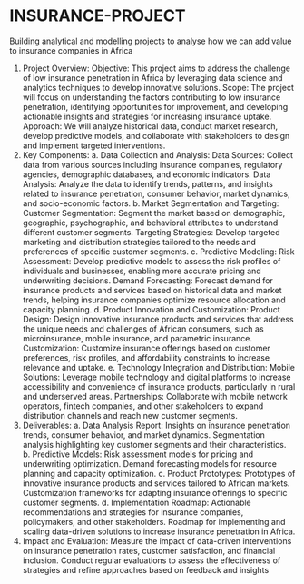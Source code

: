 # INSURANCE-PROJECT
Building analytical and modelling projects to analyse how we can add value to insurance companies in Africa
1. Project Overview:
Objective: This project aims to address the challenge of low insurance penetration in Africa by leveraging data science and analytics techniques to develop innovative solutions.
Scope: The project will focus on understanding the factors contributing to low insurance penetration, identifying opportunities for improvement, and developing actionable insights and strategies for increasing insurance uptake.
Approach: We will analyze historical data, conduct market research, develop predictive models, and collaborate with stakeholders to design and implement targeted interventions.
2. Key Components:
a. Data Collection and Analysis:
Data Sources: Collect data from various sources including insurance companies, regulatory agencies, demographic databases, and economic indicators.
Data Analysis: Analyze the data to identify trends, patterns, and insights related to insurance penetration, consumer behavior, market dynamics, and socio-economic factors.
b. Market Segmentation and Targeting:
Customer Segmentation: Segment the market based on demographic, geographic, psychographic, and behavioral attributes to understand different customer segments.
Targeting Strategies: Develop targeted marketing and distribution strategies tailored to the needs and preferences of specific customer segments.
c. Predictive Modeling:
Risk Assessment: Develop predictive models to assess the risk profiles of individuals and businesses, enabling more accurate pricing and underwriting decisions.
Demand Forecasting: Forecast demand for insurance products and services based on historical data and market trends, helping insurance companies optimize resource allocation and capacity planning.
d. Product Innovation and Customization:
Product Design: Design innovative insurance products and services that address the unique needs and challenges of African consumers, such as microinsurance, mobile insurance, and parametric insurance.
Customization: Customize insurance offerings based on customer preferences, risk profiles, and affordability constraints to increase relevance and uptake.
e. Technology Integration and Distribution:
Mobile Solutions: Leverage mobile technology and digital platforms to increase accessibility and convenience of insurance products, particularly in rural and underserved areas.
Partnerships: Collaborate with mobile network operators, fintech companies, and other stakeholders to expand distribution channels and reach new customer segments.
3. Deliverables:
a. Data Analysis Report:
Insights on insurance penetration trends, consumer behavior, and market dynamics.
Segmentation analysis highlighting key customer segments and their characteristics.
b. Predictive Models:
Risk assessment models for pricing and underwriting optimization.
Demand forecasting models for resource planning and capacity optimization.
c. Product Prototypes:
Prototypes of innovative insurance products and services tailored to African markets.
Customization frameworks for adapting insurance offerings to specific customer segments.
d. Implementation Roadmap:
Actionable recommendations and strategies for insurance companies, policymakers, and other stakeholders.
Roadmap for implementing and scaling data-driven solutions to increase insurance penetration in Africa.
4. Impact and Evaluation:
Measure the impact of data-driven interventions on insurance penetration rates, customer satisfaction, and financial inclusion.
Conduct regular evaluations to assess the effectiveness of strategies and refine approaches based on feedback and insights


